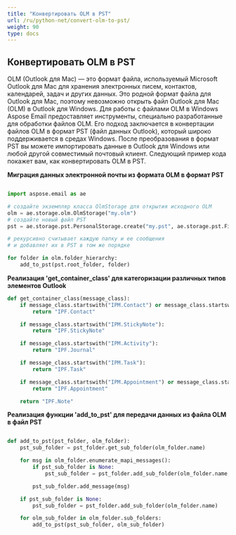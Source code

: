 ```yaml
---
title: "Конвертировать OLM в PST"
url: /ru/python-net/convert-olm-to-pst/
weight: 90
type: docs
---
```



## **Конвертировать OLM в PST**

OLM (Outlook для Mac) — это формат файла, используемый Microsoft Outlook для Mac для хранения электронных писем, контактов, календарей, задач и других данных. Это родной формат файла для Outlook для Mac, поэтому невозможно открыть файл Outlook для Mac (OLM) в Outlook для Windows. Для работы с файлами OLM в Windows Aspose Email предоставляет инструменты, специально разработанные для обработки файлов OLM. Его подход заключается в конвертации файлов OLM в формат PST (файл данных Outlook), который широко поддерживается в средах Windows. После преобразования в формат PST вы можете импортировать данные в Outlook для Windows или любой другой совместимый почтовый клиент. Следующий пример кода покажет вам, как конвертировать OLM в PST.

**Миграция данных электронной почты из формата OLM в формат PST**

```py

import aspose.email as ae

# создайте экземпляр класса OlmStorage для открытия исходного OLM
olm = ae.storage.olm.OlmStorage("my.olm")
# создайте новый файл PST
pst = ae.storage.pst.PersonalStorage.create("my.pst", ae.storage.pst.FileFormatVersion.UNICODE)

# рекурсивно считывает каждую папку и ее сообщения
# и добавляет их в PST в том же порядке

for folder in olm.folder_hierarchy:
    add_to_pst(pst.root_folder, folder)
```
**Реализация 'get_container_class' для категоризации различных типов элементов Outlook**

```py
def get_container_class(message_class):
    if message_class.startswith("IPM.Contact") or message_class.startswith("IPM.DistList"):
        return "IPF.Contact"

    if message_class.startswith("IPM.StickyNote"):
        return "IPF.StickyNote"

    if message_class.startswith("IPM.Activity"):
        return "IPF.Journal"

    if message_class.startswith("IPM.Task"):
        return "IPF.Task"

    if message_class.startswith("IPM.Appointment") or message_class.startswith("IPM.Schedule.meeting"):
        return "IPF.Appointment"

    return "IPF.Note"
```
**Реализация функции 'add_to_pst' для передачи данных из файла OLM в файл PST**

```py

def add_to_pst(pst_folder, olm_folder):
    pst_sub_folder = pst_folder.get_sub_folder(olm_folder.name)

    for msg in olm_folder.enumerate_mapi_messages():
        if pst_sub_folder is None:
            pst_sub_folder = pst_folder.add_sub_folder(olm_folder.name, get_container_class(msg.message_class))

        pst_sub_folder.add_message(msg)

    if pst_sub_folder is None:
        pst_sub_folder = pst_folder.add_sub_folder(olm_folder.name)

    for olm_sub_folder in olm_folder.sub_folders:
        add_to_pst(pst_sub_folder, olm_sub_folder)
```